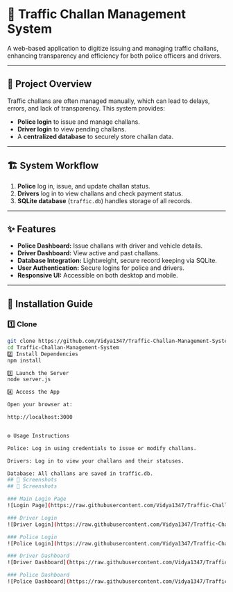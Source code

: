 # 🚦 Traffic Challan Management System

A web-based application to digitize issuing and managing traffic challans, enhancing transparency and efficiency for both police officers and drivers.

---

## 📖 Project Overview
Traffic challans are often managed manually, which can lead to delays, errors, and lack of transparency. This system provides:
- **Police login** to issue and manage challans.
- **Driver login** to view pending challans.
- A **centralized database** to securely store challan data.

---

## 🏗 System Workflow
1. **Police** log in, issue, and update challan status.
2. **Drivers** log in to view challans and check payment status.
3. **SQLite database** (`traffic.db`) handles storage of all records.

---

## ✨ Features
- **Police Dashboard:** Issue challans with driver and vehicle details.
- **Driver Dashboard:** View active and past challans.
- **Database Integration:** Lightweight, secure record keeping via SQLite.
- **User Authentication:** Secure logins for police and drivers.
- **Responsive UI:** Accessible on both desktop and mobile.

---

## 🚀 Installation Guide
### 1️⃣ Clone
```bash
git clone https://github.com/Vidya1347/Traffic-Challan-Management-System.git
cd Traffic-Challan-Management-System
2️⃣ Install Dependencies
npm install

3️⃣ Launch the Server
node server.js

4️⃣ Access the App

Open your browser at:

http://localhost:3000


⚙️ Usage Instructions

Police: Log in using credentials to issue or modify challans.

Drivers: Log in to view your challans and their statuses.

Database: All challans are saved in traffic.db.
## 📸 Screenshots
## 📸 Screenshots

### Main Login Page
![Login Page](https://raw.githubusercontent.com/Vidya1347/Traffic-Challan-Management-System/main/img1.png)

### Driver Login
![Driver Login](https://raw.githubusercontent.com/Vidya1347/Traffic-Challan-Management-System/main/img2.png)

### Police Login
![Police Login](https://raw.githubusercontent.com/Vidya1347/Traffic-Challan-Management-System/main/img3.png)

### Driver Dashboard
![Driver Dashboard](https://raw.githubusercontent.com/Vidya1347/Traffic-Challan-Management-System/main/img4.png)

### Police Dashboard
![Police Dashboard](https://raw.githubusercontent.com/Vidya1347/Traffic-Challan-Management-System/main/img5.png)
